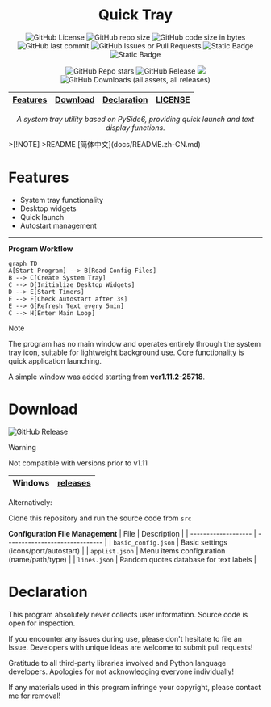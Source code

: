 <div align="center">

# Quick Tray

![GitHub License](https://img.shields.io/github/license/Pfolg/QuickTray) ![GitHub repo size](https://img.shields.io/github/repo-size/Pfolg/QuickTray) ![GitHub code size in bytes](https://img.shields.io/github/languages/code-size/Pfolg/QuickTray) ![GitHub last commit](https://img.shields.io/github/last-commit/Pfolg/QuickTray) ![GitHub Issues or Pull Requests](https://img.shields.io/github/issues/Pfolg/QuickTray) ![Static Badge](https://img.shields.io/badge/Windows-blue) ![Static Badge](https://img.shields.io/badge/Python3.11-green)

![GitHub Repo stars](https://img.shields.io/github/stars/Pfolg/QuickTray) ![GitHub Release](https://img.shields.io/github/v/release/Pfolg/QuickTray) <img src="https://visitor-badge.laobi.icu/badge?page_id=Pfolg.QuickTray" /> ![GitHub Downloads (all assets, all releases)](https://img.shields.io/github/downloads/Pfolg/QuickTray/total)

|[Features](#features) | [Download](#download) | [Declaration](#declaration) | [LICENSE](LICENSE)|
|:--:|:--:|:--:|:--:|

_A system tray utility based on PySide6, providing quick launch and text display functions._

</div>
>[!NOTE]
>README [简体中文](docs/README.zh-CN.md)


# Features

+ System tray functionality
+ Desktop widgets
+ Quick launch
+ Autostart management

---

**Program Workflow**

```mermaid
graph TD
A[Start Program] --> B[Read Config Files]
B --> C[Create System Tray]
C --> D[Initialize Desktop Widgets]
D --> E[Start Timers]
E --> F[Check Autostart after 3s]
E --> G[Refresh Text every 5min]
C --> H[Enter Main Loop]
```

>[!NOTE]
> The program has no main window and operates entirely through the system tray icon, suitable for lightweight background use. Core functionality is quick application launching.
>
> A simple window was added starting from **ver1.11.2-25718**.

# Download

![GitHub Release](https://img.shields.io/github/v/release/Pfolg/QuickTray)

>[!WARNING]
> Not compatible with versions prior to v1.11

| Windows | [releases](https://github.com/Pfolg/QuickTray/releases) |
|:-------:|:-------------------------------------------------------:|

Alternatively:

Clone this repository and run the source code from `src`

**Configuration File Management**
| File | Description |
| ------------------- | ------------------------------ |
| `basic_config.json` | Basic settings (icons/port/autostart) |
| `applist.json`      | Menu items configuration (name/path/type) |
| `lines.json`        | Random quotes database for text labels |

# Declaration

This program absolutely never collects user information. Source code is open for inspection.

If you encounter any issues during use, please don't hesitate to file an Issue. Developers with unique ideas are welcome to submit pull requests!

Gratitude to all third-party libraries involved and Python language developers. Apologies for not acknowledging everyone individually! <!-- Will be optimized in future updates -->

If any materials used in this program infringe your copyright, please contact me for removal!
